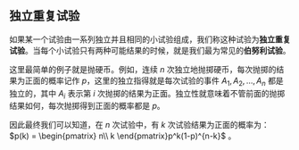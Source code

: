 ## 独立重复试验

如果某一个试验由一系列独立并且相同的小试验组成，我们称这种试验为**独立重复试验**。当每个小试验只有两种可能结果的时候，就是我们最为常见的**伯努利试验**。

这里最简单的例子就是抛硬币。例如，连续 $n$ 次独立地抛掷硬币，每次抛掷的结果为正面的概率记作 $p$，这里的独立指得就是每次试验的事件 $A_1,A_2,…,A_n$ 都是独立的，其中 $A_i$ 表示第 $i$ 次抛掷的结果为正面。独立性就意味着不管前面的抛掷结果如何，每次抛掷得到正面的概率都是 $p$。

因此最终我们可以知道，在 $n$ 次试验中，有 $k$ 次试验结果为正面的概率为： $p(k) = \begin{pmatrix} n\\ k \end{pmatrix}p^k(1-p)^{n-k}$ 。